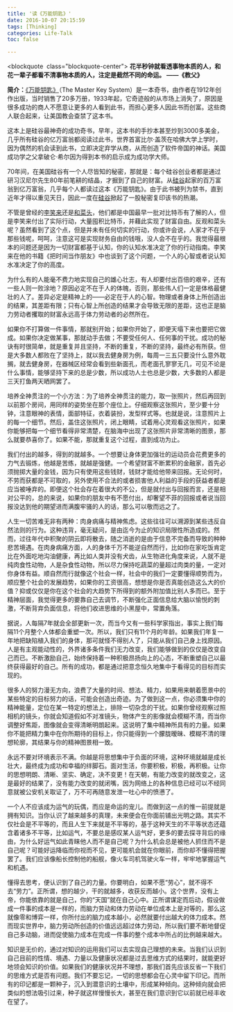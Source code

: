 ```yaml
---
title: '读《万能钥匙》'
date: 2016-10-07 20:15:59
tags: [Thinking]
categories: Life-Talk
toc: false

---
```


<blockquote  class="blockquote-center">
**花半秒钟就看透事物本质的人，和花一辈子都看不清事物本质的人，注定是截然不同的命运。
——《教父》**
</blockquote>

**简介：**[《万能钥匙》](http://baike.baidu.com/subview/92577/5447101.htm#viewPageContent)（The Master Key System）是一本奇书，由作者在1912年创作出版，当时销售了20多万册，1933年起，它奇迹般的从市场上消失了，原因是很多成功的商人不愿意让更多的人看到此书，而担心更多人因此书而创富。这些商人联合起来，让美国教会查禁了这本书。

这本上是硅谷最神奇的成功奇书，早年，这本书的手抄本甚至炒到3000多美金，几乎所有硅谷的亿万富翁都阅读过此书，世界首富比尔·盖茨在哈佛大学上学时，因为偶然的机会读到此书，立即决定弃学从商，从而创造了软件帝国的神话。美国成功学之父拿破仑·希尔因为得到本书的启示成为成功学大师。

70年间，在美国硅谷有一个人尽皆知的秘密，那就是：每个硅谷创业者都是通过研习汉尼尔先生80年前笔耕的结晶，才掘到了自己的财富。从[硅谷](http://baike.baidu.com/view/3243.htm)起家的百万富翁到亿万富翁，几乎每个人都读过这本《万能钥匙》。由于此书被列为禁书，直到近年才得以重见天日，因此一度在[硅谷](http://baike.baidu.com/view/3243.htm)掀起了一股秘密复印该书的热潮。

不管是曾经的[李笑来](http://baike.baidu.com/link?url=5hbBaV1Dhu2rIx4BZZq3W7q4fmoH7lYuuqNc5S9TXt_UKfQ3Q2drw-yqudkrbTBwdpWTRB8kAXnQReLUxgonya)还是[和菜头](http://baike.baidu.com/link?url=ED2Fp0iEK01IZ7kr4LtR2RLMnDWGjqO2Fjut9k7CdVe0peWPhmhRsh2fuc6oKx8jI4iJPaEM31V8BLAo6woNeyUVCJojy66c7rPSzid5qJC)，他们都是中国最早一批对比特币有了解的人，但是李笑来付出了实际行动，大量囤积比特币，并藉此实现了财富自由。反观和菜头呢？虽然看到了这个点，但是并未有任何切实的行动，你或许会说，人家才不在乎那些钱呢，呵呵，注意这可是实现财务自由的钱哦，没人会不在乎的。我觉得最根本的问题还是因为一切财富都基于认知，你的认知水准决定了你的行动指南。李笑来在他的书籍《把时间当作朋友》中也谈到了这个问题，一个人的心智或者说认知水准决定了你的高度。

为什么有的人能毫不费力地实现自己的雄心壮志，有人却要付出百倍的艰辛，还有一些人则一败涂地？原因必定不在于人的体魄，否则，那些伟人们一定是体格最健壮的人了。差异必定是精神上的——必定在于人的心智。物理或者身体上所创造出的结果，其差距有限；只有心智上所创造的结果才会导致无限的差距，这也正是脑力劳动者攫取的财富永远高于体力劳动者的必然所在。

如果你不打算做一件事情，那就别开始；如果你开始了，即便天塌下来也要把它做成。如果你决定做某事，那就动手去做；不要受任何人、任何事的干扰。成功的秘诀有时很简单，就是重复并且坚持，不断的重复，不断的坚持，最终必有所获。但是大多数人都败在了坚持上，就以我去健身房为例，每周一三五只要没什么意外耽搁，就去健身房，在器械区经常会看到些新面孔，而老面孔寥寥无几，可见不论是什么事情，能够坚持下来的总是少数，所以成功人士也总是少数，大多数的人都是三天打鱼两天晒网罢了。

培养全神贯注的一个小方法：为了培养全神贯注的能力，取一张照片，然后再回到以前那个房间，用同样的姿势坐在那个座位上。仔细观察这张照片，至少要十分钟，注意眼神的表情，面部特征，衣着装扮，发型样式等。也就是说，注意照片上的每一个细节。然后，盖住这张照片，闭上眼睛，试着用心灵观看这张照片，如果你能够把每一个细节看得非常清楚，在脑海中出现了这张照片非常清晰的图景，那么就要恭喜你了。如果不能，那就重复这个过程，直到成功为止。

我们付出的越多，得到的就越多。一个想要让身体更加强壮的运动员会花费更多的力气去锻炼，他越是苦练，就越是强健。一个希望财富不断累积的金融家，首先必须抛掷大量的金钱，因为只有使用这些钱财，钱财才能给他带来回报。无论何时，不劳而获都是不可取的，另外使用不合法的或者损害他人利益的手段的获益者都是应当被唾弃的。即便这个社会存在着很大的不公，但是就付出与回报而言，还是相对公平的，总的来说，如果你的朋友中有不愿付出，却奢望不菲的回报或者说当回报没达到他的期望进而满腹牢骚的人的话，那么可以敬而远之了。

人生一切苦难无非有两种：肉身病痛与精神焦虑。这些往往可以溯源到某些违反自然法则的行为。这种违背，毫无疑问，是由迄今为止的知识局限性所造成的。然而，过往年代中积聚的阴云即将散去，随之消逝的是由于信息不完备而导致的种种悲苦境遇。在肉身病痛方面，人的身体千万不能逆自然而行，比如你在家吃饭肯定比在外面吃地沟油健康，再比如人类并没有犬齿，从生物进化角度来说，人就不是纯肉食性动物，人是杂食性动物，所以尽力保持吃蔬菜的量超过肉类的量，一定对你身体有益。顺自然而行就像这个社会一样，社会中的我们一定要懂得顺势而为，顺应整个社会的发展趋势，如果你的工资很高，想想是你是否真能创造这么大的价值？抑或仅仅是你在这个社会的大趋势下所得到的额外附加值比别人多而已。至于精神层面，我觉得更多的要靠自己去调节，不断强化正面信息给大脑以愉悦的刺激，不断背弃负面信息，将他们收进思维的小黑屋中，常置角落。

据说，人每隔7年就会全部更新一次，而当今又有一些科学家指出，事实上我们每隔11个月整个人体都会重塑一次。所以，我们只有11个月的年龄。如果我们年复一年地把缺陷植入我们的身体，那可就怪不得别人了，只能从我们自己身上找原因。人是有主观能动性的，外界诸多条件我们无力改变，我们能够做到的仅仅是改变自己而已。不断激励自己，始终保持着一种积极昂扬向上的心态，不断重塑自己以最终获得最好的自己。所有的成功，都是通过把意念恒久地集中于看得见的目标而实现的。

很多人的努力漫无方向，浪费了大量的时间、想法、精力，如果用来朝着愿景中的某些特定的目标努力的话，可能会创造出奇迹。为了做到这一点，你必须集中你的精神能量，定位在某一特定的想法上，排除一切杂念的干扰。如果你曾经观察过照相机的镜头，你就会知道假如不对准镜头，物体产生的影像就会模糊不清，而当你调整好焦距，图像就会变得清晰明朗起来。这说明了集中精神所具有的力量。如果你不能把精力集中在你所期待的目标上，你只能得到一个朦胧暧昧、模糊不清的理想轮廓，其结果与你的精神图景相一致。

永远不要对环境表示不满。你越是将思想集中于负面的环境，这种环境就越是成长壮大，最终成为成功和幸福的绊脚石。面对生活，你要积极，积极，再积极。让你的思想明朗、清晰、坚实、确定，决不变更！在天朝，有能力改变的就改变之，这是最好的结果了，没有能力改变的就闭嘴，因为网络上的各种信息已经可以不经同意就被公安机关取证了，万不可再随意发泄一吐心中的愤懑了。

一个人不应该成为运气的玩偶，而应是命运的宠儿。而做到这一点的惟一前提就是拥有知识。当你认识了越来越多的真理，未来便会在你面前铺出光明之路。其实不仅社会是不平等的，而且人生下来就是不平等的，基于这种天生的不平等状态还蕴含着诸多不平等，比如运气，不要总是感叹某人运气好，更多的要去探寻背后的缘由，为什么好运气如此青睐他人而不是自己呢？为什么机会总是被他人抓住而不是自己呢？可能好运降临而你视而不见，更可能机会就在你眼前，而你却不懂得把握罢了。我们应该像船长控制他的船舰，像火车司机驾驶火车一样，牢牢地掌握运气和机遇。

懂得去思考，便认识到了自己的力量。你要明白，如果不愿“劳心”，就不得不去“劳力”。正所谓，想的越少，干的就越多，收获反而越小。这个世界，没有上帝，你能依靠的就是自己，你的“天国”就在自己心中。正所谓谋定而后动，假设做成一件事的成本是一样的，而脑力劳动和体力劳动在单位成本上是对等的，那么这就像零和博弈一样，你所付出的脑力成本越小，必然就要付出越大的体力成本。然而现实世界中，脑力劳动所创造的价值远远超过体力劳动，所以我们要不断地督促自己多动脑，进而促使脑力成本在完成一件事的整个成本中所占的比例越来越大。

知识是无价的，通过对知识的运用我们可以去实现自己理想的未来。当我们认识到自己目前的性情、境遇、力量以及健康状况都是过去思维方式的结果时，就能更好地领会知识的价值。如果我们的健康状况并不理想，那我们首先应该反省一下我们的思维方式是否有问题。我们不要忘记，一切的思想都会在心灵中留下印记。而所有的印记都是一颗种子，沉入到潜意识的土壤中，形成某种倾向。这种倾向就会把类似的想法吸引过来，种子就这样慢慢长大，甚至在我们意识到它以前就已经丰收在望了。
